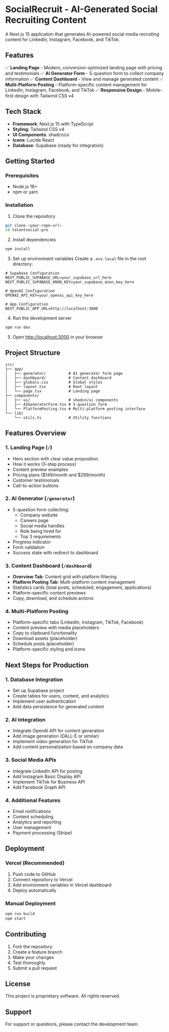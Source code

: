 # SocialRecruit - AI-Generated Social Recruiting Content

A Next.js 15 application that generates AI-powered social media recruiting content for LinkedIn, Instagram, Facebook, and TikTok.

## Features

✅ **Landing Page** - Modern, conversion-optimized landing page with pricing and testimonials
✅ **AI Generator Form** - 5-question form to collect company information
✅ **Content Dashboard** - View and manage generated content
✅ **Multi-Platform Posting** - Platform-specific content management for LinkedIn, Instagram, Facebook, and TikTok
✅ **Responsive Design** - Mobile-first design with Tailwind CSS v4

## Tech Stack

- **Framework**: Next.js 15 with TypeScript
- **Styling**: Tailwind CSS v4
- **UI Components**: shadcn/ui
- **Icons**: Lucide React
- **Database**: Supabase (ready for integration)

## Getting Started

### Prerequisites

- Node.js 18+ 
- npm or yarn

### Installation

1. Clone the repository
```bash
git clone <your-repo-url>
cd talentsocial-pro
```

2. Install dependencies
```bash
npm install
```

3. Set up environment variables
Create a `.env.local` file in the root directory:
```env
# Supabase Configuration
NEXT_PUBLIC_SUPABASE_URL=your_supabase_url_here
NEXT_PUBLIC_SUPABASE_ANON_KEY=your_supabase_anon_key_here

# OpenAI Configuration
OPENAI_API_KEY=your_openai_api_key_here

# App Configuration
NEXT_PUBLIC_APP_URL=http://localhost:3000
```

4. Run the development server
```bash
npm run dev
```

5. Open [http://localhost:3000](http://localhost:3000) in your browser

## Project Structure

```
src/
├── app/
│   ├── generator/          # AI generator form page
│   ├── dashboard/          # Content dashboard
│   ├── globals.css         # Global styles
│   ├── layout.tsx          # Root layout
│   └── page.tsx            # Landing page
├── components/
│   ├── ui/                 # shadcn/ui components
│   ├── AIGeneratorForm.tsx # 5-question form
│   └── PlatformPosting.tsx # Multi-platform posting interface
└── lib/
    └── utils.ts            # Utility functions
```

## Features Overview

### 1. Landing Page (`/`)
- Hero section with clear value proposition
- How it works (3-step process)
- Content preview examples
- Pricing plans ($149/month and $299/month)
- Customer testimonials
- Call-to-action buttons

### 2. AI Generator (`/generator`)
- 5-question form collecting:
  - Company website
  - Careers page
  - Social media handles
  - Role being hired for
  - Top 3 requirements
- Progress indicator
- Form validation
- Success state with redirect to dashboard

### 3. Content Dashboard (`/dashboard`)
- **Overview Tab**: Content grid with platform filtering
- **Platform Posting Tab**: Multi-platform content management
- Statistics cards (total posts, scheduled, engagement, applications)
- Platform-specific content previews
- Copy, download, and schedule actions

### 4. Multi-Platform Posting
- Platform-specific tabs (LinkedIn, Instagram, TikTok, Facebook)
- Content preview with media placeholders
- Copy to clipboard functionality
- Download assets (placeholder)
- Schedule posts (placeholder)
- Platform-specific styling and icons

## Next Steps for Production

### 1. Database Integration
- Set up Supabase project
- Create tables for users, content, and analytics
- Implement user authentication
- Add data persistence for generated content

### 2. AI Integration
- Integrate OpenAI API for content generation
- Add image generation (DALL-E or similar)
- Implement video generation for TikTok
- Add content personalization based on company data

### 3. Social Media APIs
- Integrate LinkedIn API for posting
- Add Instagram Basic Display API
- Implement TikTok for Business API
- Add Facebook Graph API

### 4. Additional Features
- Email notifications
- Content scheduling
- Analytics and reporting
- User management
- Payment processing (Stripe)

## Deployment

### Vercel (Recommended)
1. Push code to GitHub
2. Connect repository to Vercel
3. Add environment variables in Vercel dashboard
4. Deploy automatically

### Manual Deployment
```bash
npm run build
npm start
```

## Contributing

1. Fork the repository
2. Create a feature branch
3. Make your changes
4. Test thoroughly
5. Submit a pull request

## License

This project is proprietary software. All rights reserved.

## Support

For support or questions, please contact the development team.



